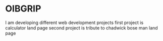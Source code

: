 # OIBGRIP
I am developing different web development projects
first project is calculator land page
second project is tribute to chadwick bose man land page
